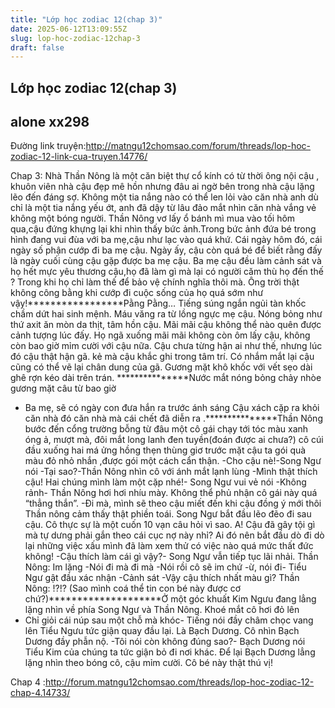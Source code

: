 ```yaml
---
title: "Lớp học zodiac 12(chap 3)"
date: 2025-06-12T13:09:55Z
slug: lop-hoc-zodiac-12chap-3
draft: false
---
```


## Lớp học zodiac 12(chap 3)

## alone xx298

Đường link truyện:http://matngu12chomsao.com/forum/threads/lop-hoc-zodiac-12-link-cua-truyen.14776/
 
Chap 3:
Nhà Thần Nông là một căn biệt thự cổ kính có từ thời ông nội cậu , khuôn viên nhà cậu đẹp mê hồn nhưng đâu ai ngờ bên trong nhà cậu lặng lẽo đến đáng sợ. Không một tia nắng nào có thể len lỏi vào căn nhà anh dù chỉ là một tia nắng yếu ớt, anh đã dậy từ lâu đảo mắt nhìn căn nhà vắng vẻ không một bóng người. Thần Nông vơ lấy ổ bánh mì mua vào tối hôm qua,cậu đứng khựng lại khi nhìn thấy bức ảnh.Trong bức ảnh đứa bé trong hình đang vui đùa với ba mẹ,cậu như lạc vào quá khứ.
Cái ngày hôm đó, cái ngày số phận cướp đi ba mẹ cậu. Ngày ấy, cậu còn quá bé để biết rằng đấy là ngày cuối cùng cậu gặp được ba mẹ cậu. Ba mẹ cậu đều làm cảnh sát và họ hết mực yêu thương cậu,họ đã làm gì mà lại có người căm thù họ đến thế ? Trong khi họ chỉ làm thế để bảo vệ chính nghĩa thôi mà. Ông trời thật không công bằng khi cướp đi cuộc sống của họ quá sớm như vậy!*****************Pằng Pằng…
Tiếng súng ngắn ngủi tàn khốc chầm dứt hai sinh mệnh. Máu văng ra từ lồng ngực mẹ cậu. Nóng bỏng như thứ axit ăn mòn da thịt, tâm hồn cậu. Mãi mãi cậu không thể nào quên được cảnh tượng lúc đấy. Họ ngã xuống mãi mãi không còn ôm lấy cậu, không còn bao giờ mỉm cười với cậu nữa. 
Cậu chưa từng hận ai như thế, nhưng lúc đó cậu thật hận gã. kẻ mà cậu khắc ghi trong tâm trí. Có nhắm mắt lại cậu cũng có thể vẽ lại chân dung của gã. Gương mặt khô khốc với vết sẹo dài ghê rợn kéo dài trên trán.
 ***************Nước mắt nóng bỏng chảy nhòe gương mặt câu từ bao giờ
- Ba mẹ, sẽ có ngày con đưa hắn ra trước ánh sáng
 Cậu xách cặp ra khỏi căn nhà đó căn nhà mà cái chết đã diễn ra .***************Thần Nông bước đến cổng trường bỗng từ đâu một cô gái chạy tới tóc màu xanh óng ả, mượt mà, đôi mắt long lanh đen tuyền(đoán được ai chưa?) cô cúi đầu xuống hai má ửng hồng thẹn thùng giơ trước mặt cậu ta gói quà màu đỏ nhỏ nhắn ,được gói một cách cẩn thận.
-Cho cậu nè!-Song Ngư nói
-Tại sao?-Thần Nông nhìn cô với ánh mắt lạnh lùng
-Mình thật thích cậu! Hai chúng mình làm một cặp nhé!- Song Ngư vui vẻ nói
-Không rảnh- Thần Nông hơi hơi nhíu mày. Không thể phủ nhận cô gái này quá “thẳng thắn”.
-Đi mà, mình sẽ theo cậu miết đến khi cậu đồng ý mới thôi
Thần nông cảm thấy thật phiền toái. Song Ngư bắt đầu lẽo đẽo đi sau cậu. Cô thực sự là một cuốn 10 vạn câu hỏi vì sao.
 A! Cậu đã gây tội gì mà tự dưng phải gắn theo cái cục nợ này nhỉ? Ai đó nên bắt đầu dò đi dò lại những việc xấu mình đã làm xem thử có việc nào quá mức thất đức không!
-Cậu thích làm cái gì vậy?- Song Ngư vẫn tiếp tục lãi nhải.
Thần Nông: Im lặng
-Nói đi mà đi mà
-Nói rồi cô sẽ im chứ 
-ừ, nói đi- Tiểu Ngư gật đầu xác nhận
-Cảnh sát
-Vậy cậu thích nhất màu gì?
Thần Nông: !?!? (Sao mình coá thể tin con bé này được cơ chứ?)********************Ở một góc khuất Kim Ngưu đang lẳng lặng nhìn về phía Song Ngư và Thần Nông. Khoé mắt cô hơi đỏ lên
- Chỉ giỏi cái núp sau một chỗ mà khóc- Tiếng nói đầy châm chọc vang lên
Tiểu Ngưu tức giận quay đầu lại. Là Bạch Dương. Cô nhìn Bạch Dương đầy phẫn nộ. 
-Tôi nói còn không đúng sao?- Bạch Dương nói
Tiểu Kim của chúng ta tức giận bỏ đi nơi khác.
Để lại Bạch Dương lẳng lặng nhìn theo bóng cô, cậu mỉm cười. Cô bé này thật thú vị!
 
 
 
Chap 4 :http://forum.matngu12chomsao.com/threads/lop-hoc-zodiac-12-chap-4.14733/
